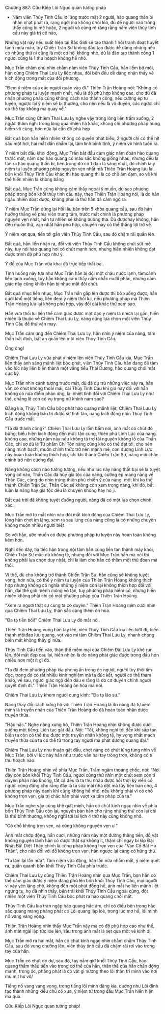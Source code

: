 




Chương 887: Cửu Kiếp Lôi Ngục quan tưởng pháp


- Năm viên Thủy Tinh Cầu lơ lửng trước mặt 2 người, hào quang thần bí nhàn nhạt phát ra, rạng ngời mà không chói lóa, đủ để người nào trông thấy cũng bị mê hoặc, 2 người vô cùng rõ ràng rằng năm viên thủy tinh cầu này giá trị cỡ nào,

Những vật này nếu xuất hiện tại Bắc Giới sẽ tạo thành 1 hồi tranh đoạt huyết tanh mưa máu, tuy Chiến Trận Sư không đào tạo được dễ dàng nhưng nếu có những thứ nì cũng là một cơ hội không nhỏ, dù là đào tạo thành công 1 người cũng là 1 thu hoạch không hề nhỏ.

Mục Trần chăm chú nhìn chằm năm viên Thủy Tinh Cầu, hắn liếm bờ môi, hắn cùng Chiêm Thai Lưu Ly liếc nhau, đôi bên đều dễ dàng nhận thấy vẻ kích động trong mắt của đối phương.

"Đem ý niệm của các ngươi quán vào đi." Thiên Trận Hoàng nói: "Không có phương pháp tu luyện mạnh nhất, nếu là độ phù hợp không cao, cho dù đã nhận phương pháp cũng không cách nào thành công, nếu cưỡng ép tu luyện, ngược lại ý niệm sẽ bị thương, cho nên nếu là vô duyên, các ngươi chỉ có thể tay không mà quay về."

Mục Trần cùng Chiêm Thai Lưu Ly nghe vậy trong lòng liền trầm xuống, 2 người thầm nghĩ trong lòng quả nhiên hà khắc, không chỉ phương pháp hung hiểm vô cùng, hơn nữa lại cần độ phù hợp

Bất quá bọn hắn hiển nhiên không có quyền phát biểu, 2 người chỉ có thể hít sâu một hơi, hai mắt dần nhắm lại, tâm linh bình tĩnh, ý niệm vô hình tuôn ra.

Ý niệm bắt đầu khởi động, Mục Trần bắt đầu cảm giác năm đoàn hào quang trước mặt, năm đạo hào quang có màu sắc không giống nhau, nhưng đều là tản ra hào quang thần bí, bên trong đó có 1 đạo là sáng nhất, đó chính là ý niệm tu luyện phương pháp nguyên vẹn nhất mà Thiên Trận Hoàng lưu lại, bốn khối Thủy Tinh Cầu khác thì hào quang thì là có chỗ ảm đạm, so về khí thế hiển nhiên là không bằng

Bất quá, Mục Trần cũng không cảm thấy ngoài ý muốn, dù sao phương pháp trong bốn khối thủy tinh cầu này, theo Thiên Trận Hoàng nói, là do hắn ngẫu nhiên đoạt được, không phải là thứ hắn đã cảm ngộ ra.

Ý niệm Mục Trần dừng lại hồi lâu bên trên 5 khỏa quang cầu, sau đó hắn hướng thẳng về phía viên trung tâm, trước mắt chính là phương pháp nguyên vẹn nhất, hắn tự nhiên sẽ không buông tha. Dù đượchay không, hắn đều muốn thử, vạn nhất hắn phù hợp, chuyến này có thể thắng lợi trở về.

Ý niệm xẹt qua, tiến tới gần viên Thủy Tinh Cầu, sau đó chậm rãi quấn lên.

Bất quá, hắn liền nhận ra, đối với viên Thủy Tinh Cầu không chút sứt mẻ này, tuy nói hào quang hơi có chút mạnh hơn, nhưng hiển nhiên không đạt được trình độ phù hợp như ý.

Ý đồ của Mục Trần vừa khai đã trực tiếp thất bại.

Tình huống này tựa như Mục Trần hắn bị dội một chậu nước lạnh, tâmcảnh liền lạnh xuống, tuy hắn không cảm thấy nắm chắc mười phần, nhưng cảm giác này cũng khiến hắn bị nhục mặt đôi chút.

Bất quá nhục liền nhục, Mục Trần hắn gắp lên được thì bỏ xuống được, hắn cười khổ một tiếng, liền đem ý niệm thối lui, nếu phương pháp mà Thiên Trận Hoàng lưu lại không phù hợp, vậy đổi cái khác thử xem sao.

Hắn vừa thối lui liền thể cảm giác được một đạo ý niệm là nhích lại gần, hiển nhiên là thuộc về Chiêm Thai Lưu Ly, nàng cũng lựa chọn một viên Thủy Tinh Cầu để thử vận may.

Mục Trần cảm ứng đến Chiêm Thai Lưu Ly, hắn nhìn ý niệm của nàng, tâm thần bất định, bất an quấn lên một viên Thủy Tinh Cầu.

Ông ông!

Chiêm Thai Lưu Ly vừa phát ý niệm lên viên Thủy Tinh Cầu kia, Mục Trần liền thấy ánh sáng mãnh liệt bộc phát, viên Thủy Tinh Cầu hắn đang để tâm vào lúc này liền biến thành một vầng tiểu Thái Dương, hào quang chói mắt cực kỳ.

Mục Trần nhìn cảnh tượng trước mắt, dù đã dự trù những việc xảy ra, hắn vẫn có chút không thoải mái, cái Thủy Tinh Cầu khỉ gió này đối với hắn không có nửa điểm phản ứng, lại nhiệt tình đối với Chiêm Thai Lưu Ly như thế, chẳng lẽ còn có vụ trọng nữ khinh nam sao?

Đằng kia, Thủy Tinh Cầu bộc phát hào quang mãnh liệt, Chiêm Thai Lưu Ly kích động không bảo trì được sự tỉnh táo, nàng kích động nhìn Thủy Tinh Cầu trước mắt.

"Ta đã thành công?" Chiêm Thai Lưu Ly lẩm bẩm nói, ánh mắt có chút đỏ bừng, biểu hiện kích động đến mức tận cùng, thiên phú Linh Lực của nàng không cao, những năm này nếu không tá trợ tài nguyên khổng lồ của Thần Các, chỉ sợ dù là Tứ phẩm Chí Tôn nàng cũng khó có thể đạt tới, cho nên nàng minh bạch, muốn chính thức trở nên mạnh mẽ, con đường Linh Lực này hoàn toàn không thích hợp, chỉ khi thành Chiến Trận Sư, nàng mới chân chính trở nên cường đại.

Nàng không cách nào tưởng tượng, nếu như lúc này nàng thất bại sẽ là tuyệt vọng cỡ nào, Thần Các đã hủy gia tộc của nàng, cưỡng ép mang nàng về Thần Các, cũng do nhìn trúng thiên phú chiến ý của nàng, một khi ko thể thành Chiến Trận Sư, Thần Các sẽ không còn xem trọng nàng, khi đó, bất luận là nàng hay gia tộc đều là chuyện không hay ho jì.

Bất quá trời đã không tuyệt đường người, nàng đã có một lựa chọn chính xác.

Mục Trần mở to mắt nhìn vào đôi mắt kích động của Chiêm Thai Lưu Ly, lòng hắn chợt im lặng, xem ra sau lưng của nàng cũng là có những chuyện không muốn nhiêu người biết

So với hắn, ước muốn có được phương pháp tu luyện này hoàn toàn không kém hơn.

Nghĩ đến đây, tia tiếc hận trong nội tâm hắn cũng liền tan thành mây khói, Chiến Trận Sư mặc dù không tệ, nhưng đối với Mục Trần hắn mà nói thì không phải lựa chọn duy nhất, chỉ là làm cho hắn có thêm một thủ đoạn mà thôi.

Vì thế, dù cho không trở thành Chiến Trận Sư, hắn cũng sẽ không tuyệt vọng, hơn nữa, có thể ý niệm tu luyện của Thiên Trận Hoàng không thích hợp nhưng không có nghĩa những ý niệm còn lại không thích hợp đối với hắn, đại thế giới mênh mông vô tận, tuy phương pháp hiếm có, nhưng hiển nhiên không phải chỉ có một phương pháp của Thiên Trận Hoàng.

"Xem ra ngươi thật sự cùng ta có duyên." Thiên Trận Hoàng mỉm cười nhìn qua Chiêm Thai Lưu Ly, thần sắc càng thêm ôn hòa.

"Đa tạ tiền bối!" Chiêm Thai Lưu Ly đỏ mắt nói.

Thiên Trận Hoàng vung bàn tay lên, viên Thủy Tinh Cầu kia liền lướt đi, biến thành mộtđạo lưu quang, vọt vào mi tâm Chiêm Thai Lưu Ly, nhanh chóng biến mất không thấy gì nữa.

Thủy Tinh Cầu tiến vào, thân thể mềm mại của Chiêm Đài Lưu Ly khẽ run lên, đôi mắt đẹp cau lại, hiển nhiên là do nàng phát giác được trong đầu hơn nhiều hơn một ít gì đó.

"Ta đã đem phương pháp kia phong ấn trong óc ngươi, ngươi tùy thời tìm đọc, trong đó có rất nhiều kinh nghiệm mà ta đúc kết, ngươi có thể tham khảo, về sau, ngươi giác ngộ đến đâu e rằng là do cơ duyên chính ngươi quyết định đi." Thiên Trận Hoàng ôn hòa mà nói.

Chiêm Thai Lưu Ly khom người cung kính: "Đa tạ lão sư."

Nàng thay đổi cách xưng hô với Thiên Trận Hoàng là do nàng đã tự xem mình là truyền nhân của Thiên Trận Hoàng do đã hoàn toàn nhận dược truyền thừa.

"Hặc hặc." Nghe nàng xưng hô, Thiên Trận Hoàng nhịn không được cười sướng một tiếng. Liên tục gật đầu. Nói: "Tốt, không nghĩ tới đến khi sắp tan biến ta còn có thể thu được một truyền nhân không tệ, hy vọng nhất mạch truyền thừa của ta có thể từ trong tay ngươi mà phát dương quang đại."

Chiêm Thai Lưu Ly nhu thuận gật đầu, chợt nàng có chút lúng túng nhìn về Mục Trần, bởi vì lúc này hắn như trước vẫn hai tay trống trơn, không có tí thu hoạch nào.

Thiên Trận Hoàng nhìn về phía Mục Trần, Trầm ngâm thoáng chốc, nói: "Nơi đây còn bốn khối Thủy Tinh Cầu, ngươi cũng thử nhìn một chút xem còn tí duyên phận nào không, tất cả đều là ta thu nhập được hồi thời kỳ viễn cổ, ngươi cũng đừng cho rằng đây là ta sửa mái nhà dột mà tùy tiện ban cho, 4 phương pháp này danh khí cũng không hề nhỏ, nếu không phải vì có chỗ không trọn vẹn, giá trị chắc hẳn phải vượt xa tâm pháp của ta."

Mục Trần nghe vậy cũng khẽ giật mình, hắn có chút kinh ngạc nhìn về phía bốn Thủy Tinh Cầu còn lại, nguyên bản hắn cho rằng những thứ còn lại chỉ là thứ bình thường, không nghĩ tới lai lịch 4 thứ này cũng không nhỏ.

"Có chỗ không trọn vẹn, và cũng không nguyên vẹn ư "

Ánh mắt chớp động, hắn cười, những năm này một đường thẳng tiến, đồ vật không nguyên lành hắn có được thật sự không ít, thậm chí ngay bí kíp Đại Nhật Bất Diệt Thân chính là công pháp không trọn vẹn của "Vạn Cổ Bất Hủ Thân", cho nên đối với đồ không trọn vẹn, hắn ngược lại càng có hứng thú.

"Ta làm lại lần nữa". Tâm niệm vừa động, hăn lần nữa nhắm mắt, ý niệm quét ra, quấn quanh bốn khối Thủy Tinh Cầu phía trước.

Chiêm Thai Lưu Ly cùng Thiên Trận Hoàng nhìn qua Mục Trần, bọn hắn có thể cảm giác được ý niệm đang phủ lên bốn khối Thủy Tinh Cầu, mọi người vì vậy yên lặng chờ, không đến một phút đồng hồ, ánh mắt họ liền mãnh liệt ngưng tụ, họ đã nhìn thấy, bên trái khối Thủy Tinh Cầu ngoài cùng, đột nhiên một viên Thủy Tinh Cầu bộc phát ra hào quang chói mắt.

Thủy Tinh Cầu kia tràn ngập hào quang hắc ám, chỉ có điều bên trong hắc sắc quang mang phảng phất có Lôi quang lập loè, trong lúc mơ hồ, lôi minh nổ vang vang vọng.

Thiên Trận Hoàng nhìn thấy Mục Trần vậy mà có độ phù hợp cao như thế, ánh mắt ngài lập tức lóe lên, sâu trong ánh mắt là xẹt qua một vẻ kinh dị.

Mục Trần mở ra hai mắt, hắn có chút kinh ngạc nhìn chằm chằm Thủy Tinh Cầu, sau đó vung chưởng lên, viên thủy tinh cầu đã chậm rãi rơi vào trong tay của hắn.

Mục Trần có chút do dự, sau đó, tay nắm giữ khối Thủy Tinh Cầu, hào quang thẩm thấu tiến vào trong cơ thể của hắn, thân thể của hắn chấn động mạnh, trong óc, phảng phất là có vật gì nương theo lôi thần trí mình vào nơi mù mịt hư vô/

Tiếng nổ vang vang vọng, trong tiếng lôi minh đằng kia, dường như Lôi đình tạo thành những kiểu chú cổ xưa, ý niệm từ trong đầu Mục Trần hiển hiện mà qua.

Cửu Kiếp Lôi Ngục quan tưởng pháp!




